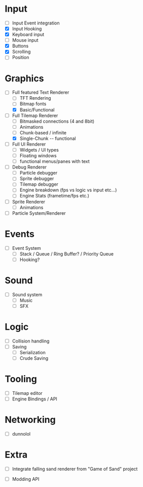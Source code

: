 # Input
- [ ] Input Event integration
- [X] Input Hooking 
- [X] Keyboard input
- [ ] Mouse input
 - [X] Buttons
 - [X] Scrolling
 - [ ] Position 
 
# Graphics
- [ ] Full featured Text Renderer
  - [ ] TFT Rendering
  - [ ] Bitmap fonts
  - [X] Basic/Functional

- [ ] Full Tilemap Renderer
  - [ ] Bitmasked connections (4 and 8bit)
  - [ ] Animations
  - [ ] Chunk-based / infinite
  - [X] Single-Chunk -- functional

- [ ] Full UI Renderer
  - [ ] Widgets / UI types
  - [ ] Floating windows
  - [ ] functional menus/panes with text

- [ ] Debug Renderer
  - [ ] Particle debugger 
  - [ ] Sprite debugger 
  - [ ] Tilemap debugger
  - [ ] Engine breakdown (fps vs logic vs input etc...)
  - [ ] Engine Stats (frametime/fps etc.)

- [ ] Sprite Renderer
  - [ ] Animations

- [ ] Particle System/Renderer

# Events
- [ ] Event System
  - [ ] Stack / Queue / Ring Buffer? / Priority Queue
  - [ ] Hooking?

# Sound
- [ ] Sound system
    - [ ] Music
    - [ ] SFX
    
# Logic
- [ ] Collision handling
- [ ] Saving
  - [ ] Serialization
  - [ ] Crude Saving

# Tooling
- [ ] Tilemap editor
- [ ] Engine Bindings / API

# Networking
- [ ] dunnolol

# Extra
- [ ] Integrate falling sand renderer from "Game of Sand" project
- [ ] Modding API
 
